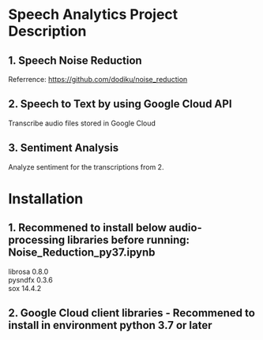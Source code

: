  # Speech Analytics Project Description
 
 ## 1. Speech Noise Reduction 
 Referrence: https://github.com/dodiku/noise_reduction
 ## 2. Speech to Text by using Google Cloud API 
 Transcribe audio files stored in Google Cloud
 ## 3. Sentiment Analysis
 Analyze sentiment for the transcriptions from 2.



 # Installation
 ## 1. Recommened to install below audio-processing libraries before running: Noise_Reduction_py37.ipynb

 librosa 0.8.0  
 pysndfx 0.3.6  
 sox 14.4.2

 ## 2. Google Cloud client libraries - Recommened to install in environment python 3.7 or later
